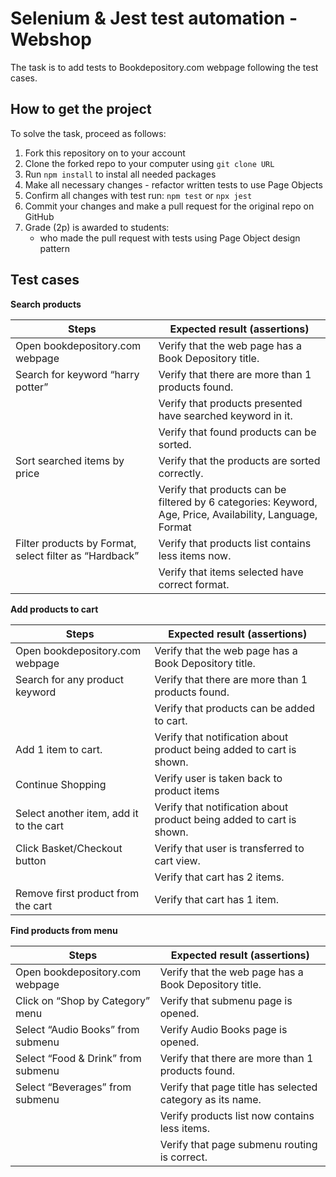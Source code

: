 # Selenium & Jest test automation - Webshop
The task is to add tests to Bookdepository.com webpage following the test cases.

## How to get the project

To solve the task, proceed as follows:
1. Fork this repository on to your account
2. Clone the forked repo to your computer using `git clone URL`
3. Run `npm install` to instal all needed packages
4. Make all necessary changes - refactor written tests to use Page Objects
5. Confirm all changes with test run: `npm test` or `npx jest`
6. Commit your changes and make a pull request for the original repo on GitHub
7. Grade (2p) is awarded to students:
   - who made the pull request with tests using Page Object design pattern

## Test cases

**Search products**

| Steps                                                  | Expected result (assertions)                                                                     |
|--------------------------------------------------------|--------------------------------------------------------------------------------------------------|
| Open bookdepository.com webpage                        | Verify that the web page has a Book Depository title.                                            |
| Search for keyword “harry potter”                      | Verify that there are more than 1 products found.                                                |
|                                                        | Verify that products presented have searched keyword in it.                                      |
|                                                        | Verify that found products can be sorted.                                                        |
| Sort searched items by price                           | Verify that the products are sorted correctly.                                                   |
|                                                        | Verify that products can be filtered by 6 categories: Keyword, Age, Price, Availability, Language, Format |
| Filter products by Format, select filter as “Hardback” | Verify that products list contains less items now.                                               |
|                                                        | Verify that items selected have correct format.                                                  |

**Add products to cart**

| Steps                                   | Expected result (assertions)                                         |
|-----------------------------------------|----------------------------------------------------------------------|
| Open bookdepository.com webpage         | Verify that the web page has a Book Depository title.                |
| Search for any product keyword          | Verify that there are more than 1 products found.                    |
|                                         | Verify that products can be added to cart.                           |
| Add 1 item to cart.                     | Verify that notification about product being added to cart is shown. |
| Continue Shopping                       | Verify user is taken back to product items                           |
| Select another item, add it to the cart | Verify that notification about product being added to cart is shown. |
| Click Basket/Checkout button            | Verify that user is transferred to cart view.                        |
|                                         | Verify that cart has 2 items.                                        |
| Remove first product from the cart      | Verify that cart has 1 item.                                         |

**Find products from menu**

| Steps                              | Expected result (assertions)                              |
|------------------------------------|-----------------------------------------------------------|
| Open bookdepository.com webpage    | Verify that the web page has a Book Depository title.     |
| Click on “Shop by Category” menu   | Verify that submenu page is opened.                       |
| Select “Audio Books” from submenu  | Verify Audio Books page is opened.                        |
| Select “Food & Drink” from submenu | Verify that there are more than 1 products found.         |
| Select “Beverages” from submenu    | Verify that page title has selected category as its name. |
|                                    | Verify  products list now contains less items.            |
|                                    | Verify that page submenu routing is correct.              |